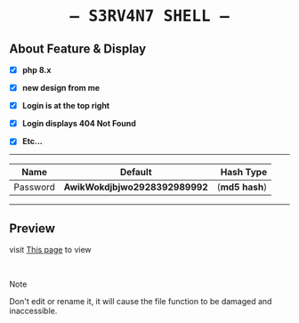 <h1 align="center">
    <samp>
    — S3RV4N7 SHELL —
    </samp>
  </h1>



## About Feature & Display

- [x] **php 8.x**
- [x] **new design from me**
- [x] **Login is at the top right**
- [x] **Login displays 404 Not Found**
- [x] **Etc...**



______________

| Name              | Default                | Hash Type                       |
| ------------- |:----------------------:| -------------------------------:|
| Password      | __AwikWokdjbjwo2928392989992__           | (__md5 hash__)  |
 ______________



## Preview

visit <a href="https://chloethesis.github.io/preview">This page</a> to view

<br>




> [!NOTE]  
> Don't edit or rename it, it will cause the file function to be damaged and inaccessible.


 
